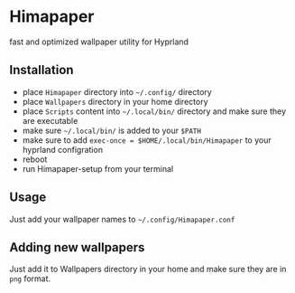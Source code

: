 # Himapaper
fast and optimized wallpaper utility for Hyprland
## Installation
- place `Himapaper` directory into `~/.config/` directory
- place `Wallpapers` directory in your home directory
- place `Scripts` content into `~/.local/bin/` directory and make sure they are executable
- make sure `~/.local/bin/` is added to your `$PATH`
- make sure to add `exec-once = $HOME/.local/bin/Himapaper` to your hyprland configration
- reboot
- run Himapaper-setup from your terminal
## Usage
Just add your wallpaper names to `~/.config/Himapaper.conf`
## Adding new wallpapers
Just add it to Wallpapers directory in your home and make sure they are in `png` format.
